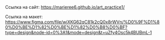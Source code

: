 Ссылка на сайт: https://marieree6.github.io/art_practice1/

Ссылка на макет: https://www.figma.com/file/wjXKG62qC81k2cQ0x8rWVn/%D0%9F%D1%80%D0%BE%D1%82%D0%BE%D1%82%D0%B8%D0%BF?type=design&node-id=0%3A1&mode=design&t=uZfy4Osc5k4BUBmL-1
